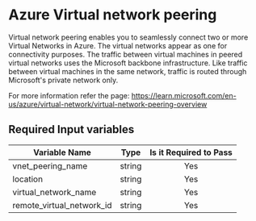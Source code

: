 # Azure Virtual network peering

Virtual network peering enables you to seamlessly connect two or more Virtual Networks in Azure. The virtual networks appear as one for connectivity purposes. The traffic between virtual machines in peered virtual networks uses the Microsoft backbone infrastructure. Like traffic between virtual machines in the same network, traffic is routed through Microsoft's private network only.

For more information refer the page: https://learn.microsoft.com/en-us/azure/virtual-network/virtual-network-peering-overview

## Required Input variables

| Variable Name  | Type  | Is it Required to Pass  |
|----------------|-------|:-----------------------:|
| vnet_peering_name | string | Yes |
| location | string | Yes |
| virtual_network_name | string | Yes |
| remote_virtual_network_id | string | Yes |
